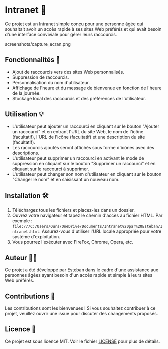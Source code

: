 # Intranet 👴

Ce projet est un Intranet simple conçu pour une personne âgée qui souhaitait avoir un accès rapide à ses sites Web préférés et qui avait besoin d'une interface conviviale pour gérer leurs raccourcis.

screenshots/capture_ecran.png

## Fonctionnalités 🚀

- Ajout de raccourcis vers des sites Web personnalisés.
- Suppression de raccourcis.
- Personnalisation du nom d'utilisateur.
- Affichage de l'heure et du message de bienvenue en fonction de l'heure de la journée.
- Stockage local des raccourcis et des préférences de l'utilisateur.

## Utilisation 💡

- L'utilisateur peut ajouter un raccourci en cliquant sur le bouton "Ajouter un raccourci" et en entrant l'URL du site Web, le nom de l'icône (facultatif), l'URL de l'icône (facultatif) et une description du site (facultatif).
- Les raccourcis ajoutés seront affichés sous forme d'icônes avec des descriptions.
- L'utilisateur peut supprimer un raccourci en activant le mode de suppression en cliquant sur le bouton "Supprimer un raccourci" et en cliquant sur le raccourci à supprimer.
- L'utilisateur peut changer son nom d'utilisateur en cliquant sur le bouton "Changer le nom" et en saisissant un nouveau nom.

## Installation 🛠️

1. Téléchargez tous les fichiers et placez-les dans un dossier.
2. Ouvrez votre navigateur et tapez le chemin d'accès au fichier HTML. Par exemple : `file:///C:/Users/Ours/OneDrive/Documents/Intranet%20par%20Esteban/Intranet.html`. Assurez-vous d'utiliser l'URL locale appropriée pour votre système d'exploitation.
3. Vous pourrez l'exécuter avec FireFox, Chrome, Opera, etc.

## Auteur 👨‍💻

Ce projet a été développé par Esteban dans le cadre d'une assistance aux personnes âgées ayant besoin d'un accès rapide et simple à leurs sites Web préférés.

## Contributions 🤝

Les contributions sont les bienvenues ! Si vous souhaitez contribuer à ce projet, veuillez ouvrir une issue pour discuter des changements proposés.

## Licence 📝

Ce projet est sous licence MIT. Voir le fichier [LICENSE](LICENSE) pour plus de détails.
